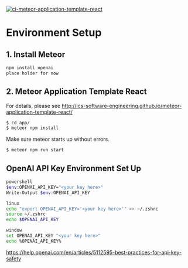 [![ci-meteor-application-template-react](https://github.com/ics-software-engineering/meteor-application-template-react/actions/workflows/ci.yml/badge.svg)](https://github.com/ics-software-engineering/meteor-application-template-react/actions/workflows/ci.yml)

# Environment Setup

## 1. Install Meteor
```bash
npm install openai
place holder for now
```

## 2. Meteor Application Template React
For details, please see http://ics-software-engineering.github.io/meteor-application-template-react/

```bash
$ cd app/
$ meteor npm install
```
Make sure meteor starts up without errors.
```bash
$ meteor npm run start
```

## OpenAI API Key Environment Set Up
```bash
powershell
$env:OPENAI_API_KEY="<your key here>"
Write-Output $env:OPENAI_API_KEY

linux
echo "export OPENAI_API_KEY='<your key here>'" >> ~/.zshrc
source ~/.zshrc
echo $OPENAI_API_KEY

window
set OPENAI_API_KEY "<your key here>"
echo %OPENAI_API_KEY%
```
https://help.openai.com/en/articles/5112595-best-practices-for-api-key-safety
